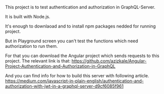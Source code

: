 This project is to test authentication and authorization in GraphQL-Server.

It is built with Node.js.

It's enough to downlaoad and to install npm packages nedded for running project.

But in Playground screen you can't test the functions which need authorization to run them.

For that you can download the Angular project which sends requests to this project. 
The relevant link is that: https://github.com/azizkale/Angular-Project-Authentication-and-Authorization-in-GraphQL

And you can find info for how to build this server with following article.
https://medium.com/javascript-in-plain-english/authentication-and-authorization-with-jwt-in-a-graphql-server-d9cf6085f961

